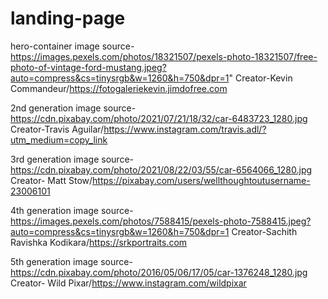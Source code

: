 # landing-page
hero-container image source- https://images.pexels.com/photos/18321507/pexels-photo-18321507/free-photo-of-vintage-ford-mustang.jpeg?auto=compress&cs=tinysrgb&w=1260&h=750&dpr=1"   Creator-Kevin Commandeur/https://fotogaleriekevin.jimdofree.com

2nd generation image source- https://cdn.pixabay.com/photo/2021/07/21/18/32/car-6483723_1280.jpg   Creator-Travis Aguilar/https://www.instagram.com/travis.adl/?utm_medium=copy_link

3rd generation image source- https://cdn.pixabay.com/photo/2021/08/22/03/55/car-6564066_1280.jpg Creator-   Matt Stow/https://pixabay.com/users/wellthoughtoutusername-23006101

4th generation image source- https://images.pexels.com/photos/7588415/pexels-photo-7588415.jpeg?auto=compress&cs=tinysrgb&w=1260&h=750&dpr=1   Creator-Sachith Ravishka Kodikara/https://srkportraits.com

5th generation image source- https://cdn.pixabay.com/photo/2016/05/06/17/05/car-1376248_1280.jpg   Creator- Wild Pixar/https://www.instagram.com/wildpixar
